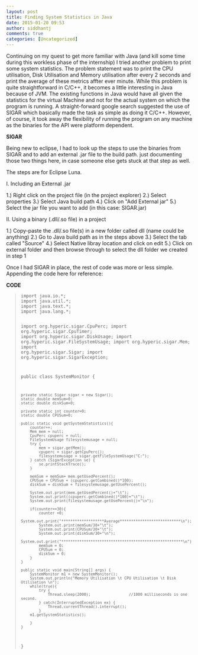 ```yaml
---
layout: post
title: Finding System Statistics in Java
date: 2015-01-20 09:53
author: siddhantj
comments: true
categories: [Uncategorized]
---
```

Continuing on my quest to get more familiar with Java (and kill some time during this workless phase of the internship) I tried another problem to print some system statistics. The problem statement was to print the CPU utilisation, Disk Utilisation and Memory utilisation after every 2 seconds and print the average of these metrics affter ever minute. While this problem is quite straightforward in C/C++, it becomes a little interesting in Java because of JVM. The existing functions in Java would have all given the statistics for the virtual Machine and not for the actual system on which the program is running. A straight-forward google search suggested the use of  SIGAR  which basically made the task as simple as doing it C/C++. However, of course, it took away the flexibility of running the program on any machine as the binaries for the API were platform dependent. 

<strong>SIGAR</strong>

Being new to eclipse, I had to look up the steps to use the binaries from SIGAR and to add an external .jar file to the build path. just documenting those two things here, in case someone else gets stuck at that step as well. 

The steps are for Eclipse Luna.

I. Including an External .jar 


1.) Right click on the project file (in the project explorer)
2.) Select properties
3.) Select Java build path
4.) Click on "Add External jar"
5.) Select the jar file you want to add (in this case: SIGAR.jar)

II. Using a binary (.dll/.so file) in a project

1.) Copy-paste the .dll/.so file(s) in a new folder called dll (name could be anything)
2.) Go to Java build path as in the steps above
3.) Select the tab called "Source"
4.) Select Native libray location and click on edit
5.) Click on external folder and then browse through to select the dll folder we created in step 1


Once I had SIGAR in place, the rest of code was more or less simple. Appending the code here for reference: 


<strong>CODE</strong>
 

<blockquote><code>import java.io.*;
import java.util.*;
import java.text.*;
import java.lang.*;

import org.hyperic.sigar.CpuPerc;
import org.hyperic.sigar.CpuTimer;
import org.hyperic.sigar.DiskUsage;
import org.hyperic.sigar.FileSystemUsage;
import org.hyperic.sigar.Mem;
import org.hyperic.sigar.Sigar;
import org.hyperic.sigar.SigarException;




public class SystemMonitor {
	
	private static Sigar sigar = new Sigar();
	static double memSum=0;
	static double diskSum=0;
	
	private static int counter=0;
	static double CPUSum=0;
	
	public static void getSystemStatistics(){
		counter++;
		Mem mem = null;
		CpuPerc cpuperc = null;
		FileSystemUsage filesystemusage = null;
		try {
            mem = sigar.getMem();
            cpuperc = sigar.getCpuPerc();
            filesystemusage = sigar.getFileSystemUsage("C:");          
        } catch (SigarException se) {
            se.printStackTrace();
        }
		
		memSum = memSum+ mem.getUsedPercent();
		CPUSum = CPUSum + (cpuperc.getCombined()*100);
		diskSum = diskSum + filesystemusage.getUsePercent();
		
		System.out.print(mem.getUsedPercent()+"\t");
		System.out.print((cpuperc.getCombined()*100)+"\t");
		System.out.print(filesystemusage.getUsePercent()+"\n");
		
		if(counter==30){
			counter =0;
			System.out.print("*******************Average***************************\n");
			System.out.print(memSum/30+"\t");
			System.out.print(CPUSum/30+"\t");
			System.out.print(diskSum/30+"\n");
			System.out.print("******************************************************\n");
			memSum = 0;
			CPUSum = 0;
			diskSum = 0;
		}
	}

	public static void main(String[] args) {
		SystemMonitor m1 = new SystemMonitor();
		System.out.println("Memory Utilisation \t CPU Utilisation \t Disk Utilisation \n");
		while(true){
			try {
				Thread.sleep(2000);                 //1000 milliseconds is one second.
			} catch(InterruptedException ex) {
				Thread.currentThread().interrupt();
			}
		m1.getSystemStatistics();	
		
		}
	}
	

}
</code></blockquote>


